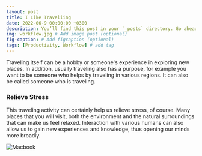 ```yaml
---
layout: post
title: I Like Traveliing
date: 2022-06-9 00:00:00 +0300
description: You’ll find this post in your `_posts` directory. Go ahead and edit it and re-build the site to see your changes. # Add post description (optional)
img: workflow.jpg # Add image post (optional)
fig-caption: # Add figcaption (optional)
tags: [Productivity, Workflow] # add tag
---
```


Traveling itself can be a hobby or someone's experience in exploring new places. In addition, usually traveling also has a purpose, for example you want to be someone who helps by traveling in various regions. It can also be called someone who is traveling.

###  Relieve Stress
This traveling activity can certainly help us relieve stress, of course. Many places that you will visit, both the environment and the natural surroundings that can make us feel relaxed. Interaction with various humans can also allow us to gain new experiences and knowledge, thus opening our minds more broadly.

![Macbook]({{site.baseurl}}/assets/img/mac.jpg)
